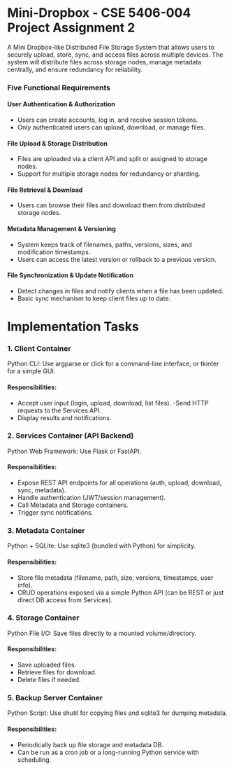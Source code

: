 # Mini-Dropbox - CSE 5406-004 Project Assignment 2

A Mini Dropbox-like Distributed File Storage System that allows users to securely upload, store, sync, and access files across multiple devices. The system will distribute files across storage nodes, manage metadata centrally, and ensure redundancy for reliability.

### Five Functional Requirements

#### User Authentication & Authorization
- Users can create accounts, log in, and receive session tokens.
- Only authenticated users can upload, download, or manage files.

#### File Upload & Storage Distribution
- Files are uploaded via a client API and split or assigned to storage nodes.
- Support for multiple storage nodes for redundancy or sharding.

#### File Retrieval & Download
- Users can browse their files and download them from distributed storage nodes.

#### Metadata Management & Versioning
- System keeps track of filenames, paths, versions, sizes, and modification timestamps.
- Users can access the latest version or rollback to a previous version.

#### File Synchronization & Update Notification
- Detect changes in files and notify clients when a file has been updated.
- Basic sync mechanism to keep client files up to date.

# Implementation Tasks

### 1. Client Container
Python CLI: Use argparse or click for a command-line interface, or tkinter for a simple GUI.
#### Responsibilities:
- Accept user input (login, upload, download, list files).
 -Send HTTP requests to the Services API.
- Display results and notifications.
### 2. Services Container (API Backend)
Python Web Framework: Use Flask or FastAPI.
#### Responsibilities:
- Expose REST API endpoints for all operations (auth, upload, download, sync, metadata).
- Handle authentication (JWT/session management).
- Call Metadata and Storage containers.
- Trigger sync notifications.
### 3. Metadata Container
Python + SQLite: Use sqlite3 (bundled with Python) for simplicity.
#### Responsibilities:
- Store file metadata (filename, path, size, versions, timestamps, user info).
- CRUD operations exposed via a simple Python API (can be REST or just direct DB access from Services).
### 4. Storage Container
Python File I/O: Save files directly to a mounted volume/directory.
#### Responsibilities:
- Save uploaded files.
- Retrieve files for download.
- Delete files if needed.
### 5. Backup Server Container
Python Script: Use shutil for copying files and sqlite3 for dumping metadata.
#### Responsibilities:
- Periodically back up file storage and metadata DB.
- Can be run as a cron job or a long-running Python service with scheduling.
